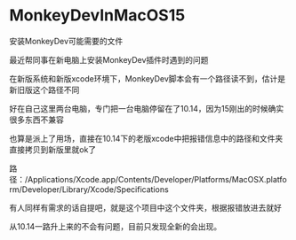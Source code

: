 # MonkeyDevInMacOS15
安装MonkeyDev可能需要的文件

最近帮同事在新电脑上安装MonkeyDev插件时遇到的问题

在新版系统和新版xcode环境下，MonkeyDev脚本会有一个路径读不到，估计是新旧版这个路径不同

好在自己这里两台电脑，专门把一台电脑停留在了10.14，因为15刚出的时候确实很多东西不兼容

也算是派上了用场，直接在10.14下的老版xcode中把报错信息中的路径和文件夹直接拷贝到新版里就ok了

路径：/Applications/Xcode.app/Contents/Developer/Platforms/MacOSX.platform/Developer/Library/Xcode/Specifications

有人同样有需求的话自提吧，就是这个项目中这个文件夹，根据报错放进去就好

从10.14一路升上来的不会有问题，目前只发现全新的会出现。
